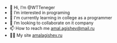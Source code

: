 - 👋 Hi, I’m @WTTeneger
- 👀 I’m interested in programing
- 🌱 I'm currently learning in college as a programmer
- 💞️ I’m looking to collaborate on it company
- 📫 How to reach me amal.agishev@mail.ru
- 🏄‍♀️ My site [amalagishev.ru](https://amalagishev.ru)

